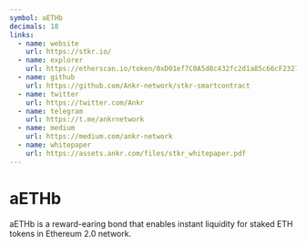 ```yaml
---
symbol: aETHb
decimals: 18
links:
  - name: website
    url: https://stkr.io/
  - name: explorer
    url: https://etherscan.io/token/0xD01ef7C0A5d8c432fc2d1a85c66cF2327362E5C6
  - name: github
    url: https://github.com/Ankr-network/stkr-smartcontract
  - name: twitter
    url: https://twitter.com/Ankr
  - name: telegram
    url: https://t.me/ankrnetwork
  - name: medium
    url: https://medium.com/ankr-network
  - name: whitepaper
    url: https://assets.ankr.com/files/stkr_whitepaper.pdf
---
```


# aETHb

aETHb is a reward-earing bond that enables instant liquidity for staked ETH tokens in Ethereum 2.0 network.
